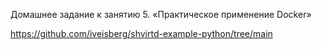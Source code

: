 Домашнее задание к занятию 5. «Практическое применение Docker»

https://github.com/iveisberg/shvirtd-example-python/tree/main
